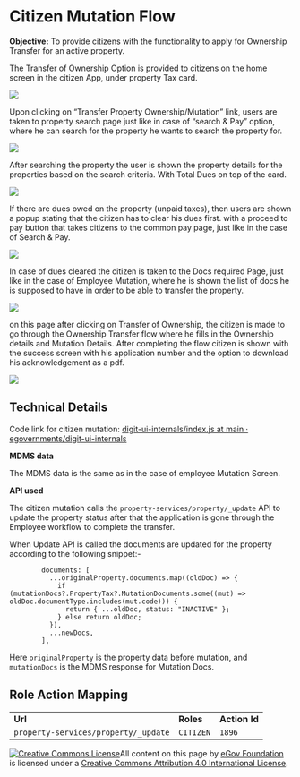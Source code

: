 # Citizen Mutation Flow

**Objective:** To provide citizens with the functionality to apply for Ownership Transfer for an active property.

The Transfer of Ownership Option is provided to citizens on the home screen in the citizen App, under property Tax card.

![](<../../../../../.gitbook/assets/image (196) (1).png>)

Upon clicking on “Transfer Property Ownership/Mutation” link, users are taken to property search page just like in case of “search & Pay” option, where he can search for the property he wants to search the property for.

![](<../../../../../.gitbook/assets/image (210) (1).png>)

After searching the property the user is shown the property details for the properties based on the search criteria. With Total Dues on top of the card.

![](<../../../../../.gitbook/assets/image (245) (1).png>)

If there are dues owed on the property (unpaid taxes), then users are shown a popup stating that the citizen has to clear his dues first. with a proceed to pay button that takes citizens to the common pay page, just like in the case of Search & Pay.

![](<../../../../../.gitbook/assets/image (167) (1).png>)

In case of dues cleared the citizen is taken to the Docs required Page, just like in the case of Employee Mutation, where he is shown the list of docs he is supposed to have in order to be able to transfer the property.

![](<../../../../../.gitbook/assets/image (208) (1).png>)

on this page after clicking on Transfer of Ownership, the citizen is made to go through the Ownership Transfer flow where he fills in the Ownership details and Mutation Details. After completing the flow citizen is shown with the success screen with his application number and the option to download his acknowledgement as a pdf.

![](<../../../../../.gitbook/assets/image (201).png>)

## **Technical Details**

Code link for citizen mutation: [<img src="https://github.com/fluidicon.png" alt="" data-size="line">digit-ui-internals/index.js at main · egovernments/digit-ui-internals](https://github.com/egovernments/digit-ui-internals/blob/main/packages/modules/pt/src/pages/citizen/Mutate/index.js)

**MDMS data**

The MDMS data is the same as in the case of employee Mutation Screen.

**API used**

The citizen mutation calls the `property-services/property/_update` API to update the property status after that the application is gone through the Employee workflow to complete the transfer.

When Update API is called the documents are updated for the property according to the following snippet:-

```
        documents: [
          ...originalProperty.documents.map((oldDoc) => {
            if (mutationDocs?.PropertyTax?.MutationDocuments.some((mut) => oldDoc.documentType.includes(mut.code))) {
              return { ...oldDoc, status: "INACTIVE" };
            } else return oldDoc;
          }),
          ...newDocs,
        ],
```

Here `originalProperty` is the property data before mutation, and `mutationDocs` is the MDMS response for Mutation Docs.

## **Role Action Mapping**

|                                      |           |               |
| ------------------------------------ | --------- | ------------- |
| **Url**                              | **Roles** | **Action Id** |
| `property-services/property/_update` | `CITIZEN` | `1896`        |

[![Creative Commons License](https://i.creativecommons.org/l/by/4.0/80x15.png)](http://creativecommons.org/licenses/by/4.0/)All content on this page by [eGov Foundation ](https://egov.org.in/)is licensed under a [Creative Commons Attribution 4.0 International License](http://creativecommons.org/licenses/by/4.0/).
